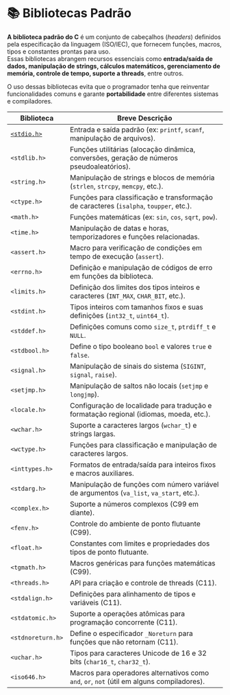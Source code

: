 # 📚 Bibliotecas Padrão

**A biblioteca padrão do C** é um conjunto de cabeçalhos (*headers*) definidos pela especificação da linguagem (ISO/IEC), que fornecem funções, macros, tipos e constantes prontas para uso.  
Essas bibliotecas abrangem recursos essenciais como **entrada/saída de dados, manipulação de strings, cálculos matemáticos, gerenciamento de memória, controle de tempo, suporte a threads**, entre outros.

O uso dessas bibliotecas evita que o programador tenha que reinventar funcionalidades comuns e garante **portabilidade** entre diferentes sistemas e compiladores.

| Biblioteca | Breve Descrição |
| --- | --- |
| [`<stdio.h>`](/references/c/libraries/standard/stdio_h.md) | Entrada e saída padrão (ex: `printf`, `scanf`, manipulação de arquivos). |
| `<stdlib.h>` | Funções utilitárias (alocação dinâmica, conversões, geração de números pseudoaleatórios). |
| `<string.h>` | Manipulação de strings e blocos de memória (`strlen`, `strcpy`, `memcpy`, etc.). |
| `<ctype.h>` | Funções para classificação e transformação de caracteres (`isalpha`, `toupper`, etc.). |
| `<math.h>` | Funções matemáticas (ex: `sin`, `cos`, `sqrt`, `pow`). |
| `<time.h>` | Manipulação de datas e horas, temporizadores e funções relacionadas. |
| `<assert.h>` | Macro para verificação de condições em tempo de execução (`assert`). |
| `<errno.h>` | Definição e manipulação de códigos de erro em funções da biblioteca. |
| `<limits.h>` | Definição dos limites dos tipos inteiros e caracteres (`INT_MAX`, `CHAR_BIT`, etc.). |
| `<stdint.h>` | Tipos inteiros com tamanhos fixos e suas definições (`int32_t`, `uint64_t`). |
| `<stddef.h>` | Definições comuns como `size_t`, `ptrdiff_t` e `NULL`. |
| `<stdbool.h>` | Define o tipo booleano `bool` e valores `true` e `false`. |
| `<signal.h>` | Manipulação de sinais do sistema (`SIGINT`, `signal`, `raise`). |
| `<setjmp.h>` | Manipulação de saltos não locais (`setjmp` e `longjmp`). |
| `<locale.h>` | Configuração de localidade para tradução e formatação regional (idiomas, moeda, etc.). |
| `<wchar.h>` | Suporte a caracteres largos (`wchar_t`) e strings largas. |
| `<wctype.h>` | Funções para classificação e manipulação de caracteres largos. |
| `<inttypes.h>` | Formatos de entrada/saída para inteiros fixos e macros auxiliares. |
| `<stdarg.h>` | Manipulação de funções com número variável de argumentos (`va_list`, `va_start`, etc.). |
| `<complex.h>` | Suporte a números complexos (C99 em diante). |
| `<fenv.h>` | Controle do ambiente de ponto flutuante (C99). |
| `<float.h>` | Constantes com limites e propriedades dos tipos de ponto flutuante. |
| `<tgmath.h>` | Macros genéricas para funções matemáticas (C99). |
| `<threads.h>` | API para criação e controle de threads (C11). |
| `<stdalign.h>` | Definições para alinhamento de tipos e variáveis (C11). |
| `<stdatomic.h>` | Suporte a operações atômicas para programação concorrente (C11). |
| `<stdnoreturn.h>` | Define o especificador `_Noreturn` para funções que não retornam (C11). |
| `<uchar.h>` | Tipos para caracteres Unicode de 16 e 32 bits (`char16_t`, `char32_t`). |
| `<iso646.h>` | Macros para operadores alternativos como `and`, `or`, `not` (útil em alguns compiladores). |